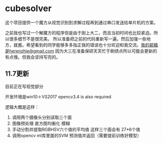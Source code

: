 # cubesolver
这个项目提供一个魔方从视觉识别到求解过程再到通过串口发送给单片机的方案。

之前我也写过一个解魔方的程序但是由于刚上大二，而且当初时间也比较紧迫。所以很多细节不是很完美。
所以准备把之前的代码重新写一遍。然后加强一些地方，就酱。希望看到的同学能够多多指正我的错误也十分欢迎和我交流。我的邮箱是herenzhie@gmail.com
因为大三在准备保研天天忙于刷绩点所以可能会更新的有点慢。但我会坚持写完的。

## 11.7更新
目前正在写视觉部分

开发环境是win10＋VS2017   opencv3.4 is also required

逻辑大概是这样：

1. 调用两个摄像头分别读取三个面
2. 图像预处理 直方图均衡化 模糊
3. 手动分割并提取RGBHSV六个值的平均值 这样三个面会有 27*6个值
4. 调用opencv ml库里面的SVM 预测值并返回（需要提前训练好模型）

